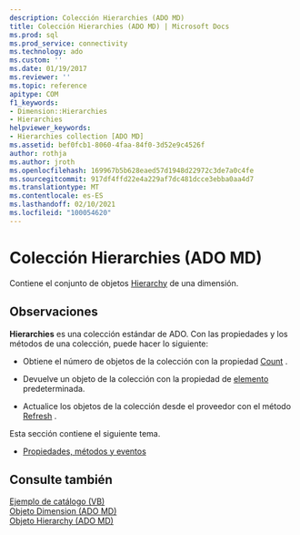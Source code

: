 ```yaml
---
description: Colección Hierarchies (ADO MD)
title: Colección Hierarchies (ADO MD) | Microsoft Docs
ms.prod: sql
ms.prod_service: connectivity
ms.technology: ado
ms.custom: ''
ms.date: 01/19/2017
ms.reviewer: ''
ms.topic: reference
apitype: COM
f1_keywords:
- Dimension::Hierarchies
- Hierarchies
helpviewer_keywords:
- Hierarchies collection [ADO MD]
ms.assetid: bef0fcb1-8060-4faa-84f0-3d52e9c4526f
author: rothja
ms.author: jroth
ms.openlocfilehash: 169967b5b628eaed57d1948d22972c3de7a0c4fe
ms.sourcegitcommit: 917df4ffd22e4a229af7dc481dcce3ebba0aa4d7
ms.translationtype: MT
ms.contentlocale: es-ES
ms.lasthandoff: 02/10/2021
ms.locfileid: "100054620"
---
```

# <a name="hierarchies-collection-ado-md"></a>Colección Hierarchies (ADO MD)
Contiene el conjunto de objetos [Hierarchy](./hierarchy-object-ado-md.md) de una dimensión.  
  
## <a name="remarks"></a>Observaciones  
 **Hierarchies** es una colección estándar de ADO. Con las propiedades y los métodos de una colección, puede hacer lo siguiente:  
  
-   Obtiene el número de objetos de la colección con la propiedad [Count](../ado-api/count-property-ado.md) .  
  
-   Devuelve un objeto de la colección con la propiedad de [elemento](../ado-api/item-property-ado.md) predeterminada.  
  
-   Actualice los objetos de la colección desde el proveedor con el método [Refresh](../ado-api/refresh-method-ado.md) .  
  
 Esta sección contiene el siguiente tema.  
  
-   [Propiedades, métodos y eventos](./hierarchies-collection-properties-methods-and-events.md)  
  
## <a name="see-also"></a>Consulte también  
 [Ejemplo de catálogo (VB)](./catalog-example-vb.md)   
 [Objeto Dimension (ADO MD)](./dimension-object-ado-md.md)   
 [Objeto Hierarchy (ADO MD)](./hierarchy-object-ado-md.md)